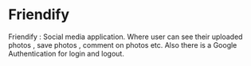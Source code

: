 # Friendify
Friendify : Social media application. Where user can see their uploaded photos , save photos , comment on photos etc. Also there is a Google Authentication for login and logout.
